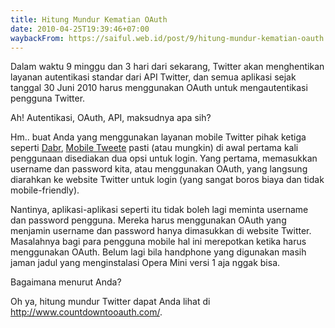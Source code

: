 ```yaml
---
title: Hitung Mundur Kematian OAuth
date: 2010-04-25T19:39:46+07:00
waybackFrom: https://saiful.web.id/post/9/hitung-mundur-kematian-oauth
---
```

Dalam waktu 9 minggu dan 3 hari dari sekarang, Twitter akan menghentikan layanan autentikasi standar dari API Twitter, dan semua aplikasi sejak tanggal 30 Juni 2010 harus menggunakan OAuth untuk mengautentikasi pengguna Twitter.

Ah! Autentikasi, OAuth, API, maksudnya apa sih?

Hm.. buat Anda yang menggunakan layanan mobile Twitter pihak ketiga seperti [Dabr][1], [Mobile Tweete][2] pasti (atau mungkin) di awal pertama kali penggunaan disediakan dua opsi untuk login. Yang pertama, memasukkan username dan password kita, atau menggunakan OAuth, yang langsung diarahkan ke website Twitter untuk login (yang sangat boros biaya dan tidak mobile-friendly).

Nantinya, aplikasi-aplikasi seperti itu tidak boleh lagi meminta username dan password pengguna. Mereka harus menggunakan OAuth yang menjamin username dan password hanya dimasukkan di website Twitter. Masalahnya bagi para pengguna mobile hal ini merepotkan ketika harus menggunakan OAuth. Belum lagi bila handphone yang digunakan masih jaman jadul yang menginstalasi Opera Mini versi 1 aja nggak bisa.

Bagaimana menurut Anda?

Oh ya, hitung mundur Twitter dapat Anda lihat di http://www.countdowntooauth.com/.

[1]: http://m.dabr.co.uk/
[2]: http://m.tweete.net/

